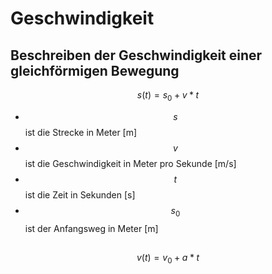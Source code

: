 
# Geschwindigkeit



## Beschreiben der Geschwindigkeit einer gleichförmigen Bewegung



$$s(t)=s_{0}+v*t$$

 - $$s$$ ist die Strecke in Meter [m]
 - $$v$$ ist die Geschwindigkeit in Meter pro Sekunde [m/s]
 - $$t$$ ist die Zeit in Sekunden [s]
 - $$s_{0}$$ ist der Anfangsweg in Meter [m]


##

$$v(t)=v_{0}+a*t$$
